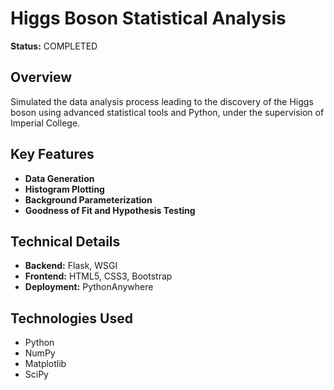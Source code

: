 # Higgs Boson Statistical Analysis

**Status:** COMPLETED

## Overview

Simulated the data analysis process leading to the discovery of the Higgs boson using advanced statistical tools and Python, under the supervision of Imperial College.

## Key Features

- **Data Generation**
- **Histogram Plotting**
- **Background Parameterization**
- **Goodness of Fit and Hypothesis Testing**

## Technical Details

- **Backend:** Flask, WSGI
- **Frontend:** HTML5, CSS3, Bootstrap
- **Deployment:** PythonAnywhere

## Technologies Used

- Python
- NumPy
- Matplotlib
- SciPy
